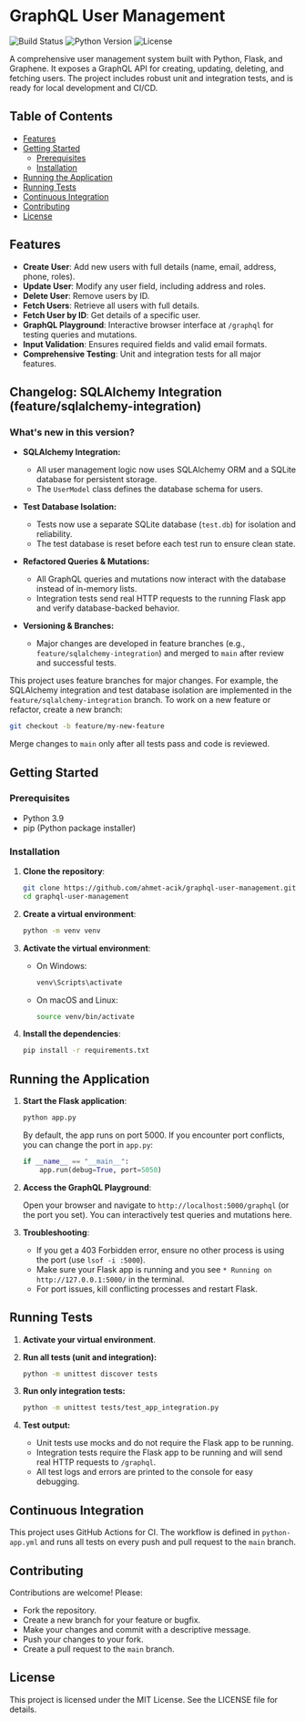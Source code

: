 # GraphQL User Management

![Build Status](https://github.com/your-username/graphql-user-management/actions/workflows/python-app.yml/badge.svg)
![Python Version](https://img.shields.io/badge/python-3.9-blue.svg)
![License](https://img.shields.io/badge/license-MIT-green.svg)

A comprehensive user management system built with Python, Flask, and Graphene. It exposes a GraphQL API for creating, updating, deleting, and fetching users. The project includes robust unit and integration tests, and is ready for local development and CI/CD.

## Table of Contents

- [Features](#features)
- [Getting Started](#getting-started)
  - [Prerequisites](#prerequisites)
  - [Installation](#installation)
- [Running the Application](#running-the-application)
- [Running Tests](#running-tests)
- [Continuous Integration](#continuous-integration)
- [Contributing](#contributing)
- [License](#license)

## Features

- **Create User**: Add new users with full details (name, email, address, phone, roles).
- **Update User**: Modify any user field, including address and roles.
- **Delete User**: Remove users by ID.
- **Fetch Users**: Retrieve all users with full details.
- **Fetch User by ID**: Get details of a specific user.
- **GraphQL Playground**: Interactive browser interface at `/graphql` for testing queries and mutations.
- **Input Validation**: Ensures required fields and valid email formats.
- **Comprehensive Testing**: Unit and integration tests for all major features.

## Changelog: SQLAlchemy Integration (feature/sqlalchemy-integration)

### What's new in this version?

- **SQLAlchemy Integration:**
   - All user management logic now uses SQLAlchemy ORM and a SQLite database for persistent storage.
   - The `UserModel` class defines the database schema for users.

- **Test Database Isolation:**

   - Tests now use a separate SQLite database (`test.db`) for isolation and reliability.
   - The test database is reset before each test run to ensure clean state.
- **Refactored Queries & Mutations:**

   - All GraphQL queries and mutations now interact with the database instead of in-memory lists.
   - Integration tests send real HTTP requests to the running Flask app and verify database-backed behavior.

- **Versioning & Branches:**
   - Major changes are developed in feature branches (e.g., `feature/sqlalchemy-integration`) and merged to `main` after review and successful tests.

This project uses feature branches for major changes. For example, the SQLAlchemy integration and test database isolation are implemented in the `feature/sqlalchemy-integration` branch. To work on a new feature or refactor, create a new branch:

```sh
git checkout -b feature/my-new-feature
```

Merge changes to `main` only after all tests pass and code is reviewed.

## Getting Started

### Prerequisites

- Python 3.9
- pip (Python package installer)

### Installation

1. **Clone the repository**:

   ```sh
   git clone https://github.com/ahmet-acik/graphql-user-management.git
   cd graphql-user-management
   ```

2. **Create a virtual environment**:

   ```sh
   python -m venv venv
   ```

3. **Activate the virtual environment**:

   - On Windows:

     ```sh
     venv\Scripts\activate
     ```

   - On macOS and Linux:

     ```sh
     source venv/bin/activate
     ```

4. **Install the dependencies**:

   ```sh
   pip install -r requirements.txt
   ```


## Running the Application

1. **Start the Flask application**:

   ```sh
   python app.py
   ```

   By default, the app runs on port 5000. If you encounter port conflicts, you can change the port in `app.py`:
   ```python
   if __name__ == "__main__":
       app.run(debug=True, port=5050)
   ```

2. **Access the GraphQL Playground**:

   Open your browser and navigate to `http://localhost:5000/graphql` (or the port you set). You can interactively test queries and mutations here.

3. **Troubleshooting**:
   - If you get a 403 Forbidden error, ensure no other process is using the port (use `lsof -i :5000`).
   - Make sure your Flask app is running and you see `* Running on http://127.0.0.1:5000/` in the terminal.
   - For port issues, kill conflicting processes and restart Flask.


## Running Tests

1. **Activate your virtual environment**.

2. **Run all tests (unit and integration):**
   ```sh
   python -m unittest discover tests
   ```

3. **Run only integration tests:**
   ```sh
   python -m unittest tests/test_app_integration.py
   ```

4. **Test output:**
   - Unit tests use mocks and do not require the Flask app to be running.
   - Integration tests require the Flask app to be running and will send real HTTP requests to `/graphql`.
   - All test logs and errors are printed to the console for easy debugging.


## Continuous Integration

This project uses GitHub Actions for CI. The workflow is defined in `python-app.yml` and runs all tests on every push and pull request to the `main` branch.


## Contributing

Contributions are welcome! Please:
- Fork the repository.
- Create a new branch for your feature or bugfix.
- Make your changes and commit with a descriptive message.
- Push your changes to your fork.
- Create a pull request to the `main` branch.


## License

This project is licensed under the MIT License. See the LICENSE file for details.

